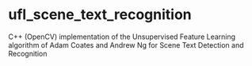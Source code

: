 # ufl_scene_text_recognition
C++ (OpenCV) implementation of the Unsupervised Feature Learning algorithm of Adam Coates and Andrew Ng for Scene Text Detection and Recognition
